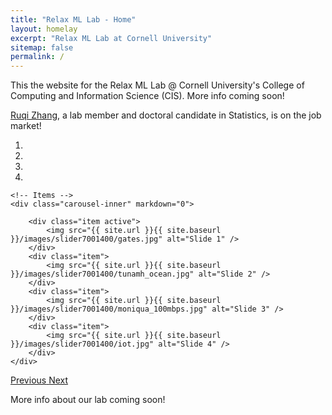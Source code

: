 ```yaml
---
title: "Relax ML Lab - Home"
layout: homelay
excerpt: "Relax ML Lab at Cornell University"
sitemap: false
permalink: /
---
```


This the website for the Relax ML Lab @ Cornell University's College of Computing and Information Science (CIS). More info coming soon!

<a href='https://ruqizhang.github.io'>Ruqi Zhang</a>, a lab member and doctoral candidate in Statistics, is on the job market!


<div markdown="0" id="carousel" class="carousel slide" data-ride="carousel" data-interval="5000" data-pause="hover" >
    <!-- Menu -->
    <ol class="carousel-indicators">
        <li data-target="#carousel" data-slide-to="0" class="active"></li>
        <li data-target="#carousel" data-slide-to="1"></li>
        <li data-target="#carousel" data-slide-to="2"></li>
        <li data-target="#carousel" data-slide-to="3"></li>
    </ol>

    <!-- Items -->
    <div class="carousel-inner" markdown="0">

        <div class="item active">
            <img src="{{ site.url }}{{ site.baseurl }}/images/slider7001400/gates.jpg" alt="Slide 1" />
        </div>
        <div class="item">
            <img src="{{ site.url }}{{ site.baseurl }}/images/slider7001400/tunamh_ocean.jpg" alt="Slide 2" />
        </div>
        <div class="item">
            <img src="{{ site.url }}{{ site.baseurl }}/images/slider7001400/moniqua_100mbps.jpg" alt="Slide 3" />
        </div>
        <div class="item">
            <img src="{{ site.url }}{{ site.baseurl }}/images/slider7001400/iot.jpg" alt="Slide 4" />
        </div>
    </div>
  <a class="left carousel-control" href="#carousel" role="button" data-slide="prev">
    <span class="glyphicon glyphicon-chevron-left" aria-hidden="true"></span>
    <span class="sr-only">Previous</span>
  </a>
  <a class="right carousel-control" href="#carousel" role="button" data-slide="next">
    <span class="glyphicon glyphicon-chevron-right" aria-hidden="true"></span>
    <span class="sr-only">Next</span>
  </a>
</div>

More info about our lab coming soon!
<br>
<br>

<!--

<figure class="fourth">
  <img src="{{ site.url }}{{ site.baseurl }}/images/logopic/Logo_Leiden.jpg" style="width: 210px">
  <img src="{{ site.url }}{{ site.baseurl }}/images/logopic/Logo_Nanofront.jpg" style="width: 110px">
  <img src="{{ site.url }}{{ site.baseurl }}/images/logopic/Logo_NWO.jpg" style="width: 120px">
  <img src="{{ site.url }}{{ site.baseurl }}/images/logopic/Logo_ERC.jpg" style="width: 110px">
</figure>

-->